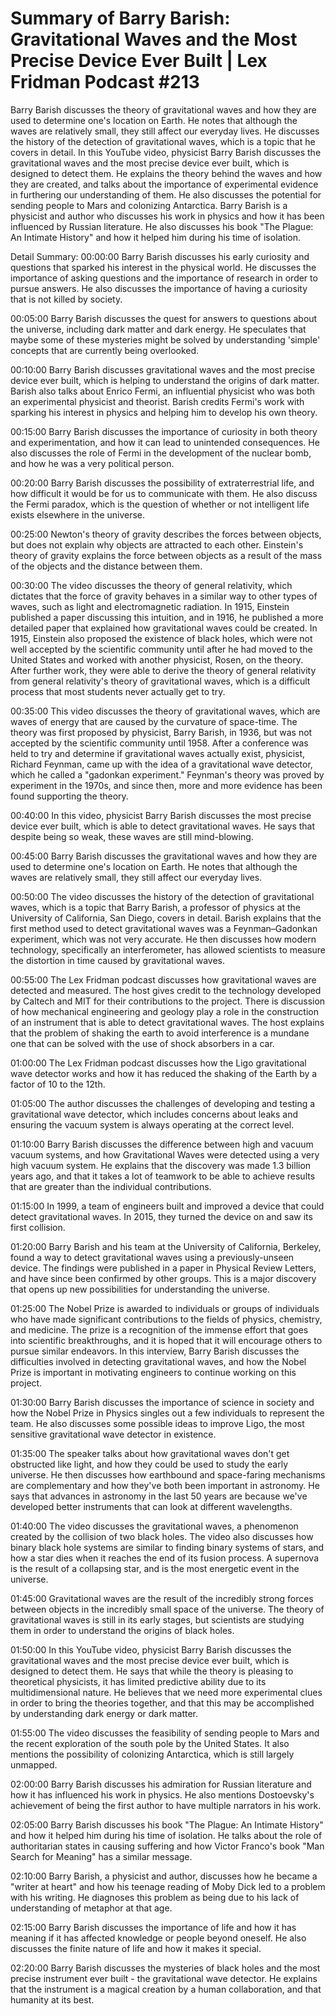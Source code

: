 # Summary of Barry Barish: Gravitational Waves and the Most Precise Device Ever Built | Lex Fridman Podcast #213

Barry Barish discusses the theory of gravitational waves and how they are used to determine one's location on Earth. He notes that although the waves are relatively small, they still affect our everyday lives. He discusses the history of the detection of gravitational waves, which is a topic that he covers in detail.
In this YouTube video, physicist Barry Barish discusses the gravitational waves and the most precise device ever built, which is designed to detect them. He explains the theory behind the waves and how they are created, and talks about the importance of experimental evidence in furthering our understanding of them. He also discusses the potential for sending people to Mars and colonizing Antarctica.
Barry Barish is a physicist and author who discusses his work in physics and how it has been influenced by Russian literature. He also discusses his book "The Plague: An Intimate History" and how it helped him during his time of isolation.

Detail Summary: 
00:00:00
Barry Barish discusses his early curiosity and questions that sparked his interest in the physical world. He discusses the importance of asking questions and the importance of research in order to pursue answers. He also discusses the importance of having a curiosity that is not killed by society.

00:05:00
Barry Barish discusses the quest for answers to questions about the universe, including dark matter and dark energy. He speculates that maybe some of these mysteries might be solved by understanding 'simple' concepts that are currently being overlooked.

00:10:00
Barry Barish discusses gravitational waves and the most precise device ever built, which is helping to understand the origins of dark matter. Barish also talks about Enrico Fermi, an influential physicist who was both an experimental physicist and theorist. Barish credits Fermi's work with sparking his interest in physics and helping him to develop his own theory.

00:15:00
Barry Barish discusses the importance of curiosity in both theory and experimentation, and how it can lead to unintended consequences. He also discusses the role of Fermi in the development of the nuclear bomb, and how he was a very political person.

00:20:00
Barry Barish discusses the possibility of extraterrestrial life, and how difficult it would be for us to communicate with them. He also discuss the Fermi paradox, which is the question of whether or not intelligent life exists elsewhere in the universe.

00:25:00
Newton's theory of gravity describes the forces between objects, but does not explain why objects are attracted to each other. Einstein's theory of gravity explains the force between objects as a result of the mass of the objects and the distance between them.

00:30:00
The video discusses the theory of general relativity, which dictates that the force of gravity behaves in a similar way to other types of waves, such as light and electromagnetic radiation. In 1915, Einstein published a paper discussing this intuition, and in 1916, he published a more detailed paper that explained how gravitational waves could be created. In 1915, Einstein also proposed the existence of black holes, which were not well accepted by the scientific community until after he had moved to the United States and worked with another physicist, Rosen, on the theory. After further work, they were able to derive the theory of general relativity from general relativity's theory of gravitational waves, which is a difficult process that most students never actually get to try.

00:35:00
This video discusses the theory of gravitational waves, which are waves of energy that are caused by the curvature of space-time. The theory was first proposed by physicist, Barry Barish, in 1936, but was not accepted by the scientific community until 1958. After a conference was held to try and determine if gravitational waves actually exist, physicist, Richard Feynman, came up with the idea of a gravitational wave detector, which he called a "gadonkan experiment." Feynman's theory was proved by experiment in the 1970s, and since then, more and more evidence has been found supporting the theory.

00:40:00
In this video, physicist Barry Barish discusses the most precise device ever built, which is able to detect gravitational waves. He says that despite being so weak, these waves are still mind-blowing.

00:45:00
Barry Barish discusses the gravitational waves and how they are used to determine one's location on Earth. He notes that although the waves are relatively small, they still affect our everyday lives.

00:50:00
The video discusses the history of the detection of gravitational waves, which is a topic that Barry Barish, a professor of physics at the University of California, San Diego, covers in detail. Barish explains that the first method used to detect gravitational waves was a Feynman–Gadonkan experiment, which was not very accurate. He then discusses how modern technology, specifically an interferometer, has allowed scientists to measure the distortion in time caused by gravitational waves.

00:55:00
The Lex Fridman podcast discusses how gravitational waves are detected and measured. The host gives credit to the technology developed by Caltech and MIT for their contributions to the project. There is discussion of how mechanical engineering and geology play a role in the construction of an instrument that is able to detect gravitational waves. The host explains that the problem of shaking the earth to avoid interference is a mundane one that can be solved with the use of shock absorbers in a car.

01:00:00
The Lex Fridman podcast discusses how the Ligo gravitational wave detector works and how it has reduced the shaking of the Earth by a factor of 10 to the 12th.

01:05:00
The author discusses the challenges of developing and testing a gravitational wave detector, which includes concerns about leaks and ensuring the vacuum system is always operating at the correct level.

01:10:00
Barry Barish discusses the difference between high and vacuum vacuum systems, and how Gravitational Waves were detected using a very high vacuum system. He explains that the discovery was made 1.3 billion years ago, and that it takes a lot of teamwork to be able to achieve results that are greater than the individual contributions.

01:15:00
In 1999, a team of engineers built and improved a device that could detect gravitational waves. In 2015, they turned the device on and saw its first collision.

01:20:00
Barry Barish and his team at the University of California, Berkeley, found a way to detect gravitational waves using a previously-unseen device. The findings were published in a paper in Physical Review Letters, and have since been confirmed by other groups. This is a major discovery that opens up new possibilities for understanding the universe.

01:25:00
The Nobel Prize is awarded to individuals or groups of individuals who have made significant contributions to the fields of physics, chemistry, and medicine. The prize is a recognition of the immense effort that goes into scientific breakthroughs, and it is hoped that it will encourage others to pursue similar endeavors. In this interview, Barry Barish discusses the difficulties involved in detecting gravitational waves, and how the Nobel Prize is important in motivating engineers to continue working on this project.

01:30:00
Barry Barish discusses the importance of science in society and how the Nobel Prize in Physics singles out a few individuals to represent the team. He also discusses some possible ideas to improve Ligo, the most sensitive gravitational wave detector in existence.

01:35:00
The speaker talks about how gravitational waves don't get obstructed like light, and how they could be used to study the early universe. He then discusses how earthbound and space-faring mechanisms are complementary and how they've both been important in astronomy. He says that advances in astronomy in the last 50 years are because we've developed better instruments that can look at different wavelengths.

01:40:00
The video discusses the gravitational waves, a phenomenon created by the collision of two black holes. The video also discusses how binary black hole systems are similar to finding binary systems of stars, and how a star dies when it reaches the end of its fusion process. A supernova is the result of a collapsing star, and is the most energetic event in the universe.

01:45:00
Gravitational waves are the result of the incredibly strong forces between objects in the incredibly small space of the universe. The theory of gravitational waves is still in its early stages, but scientists are studying them in order to understand the origins of black holes.

01:50:00
In this YouTube video, physicist Barry Barish discusses the gravitational waves and the most precise device ever built, which is designed to detect them. He says that while the theory is pleasing to theoretical physicists, it has limited predictive ability due to its multidimensional nature. He believes that we need more experimental clues in order to bring the theories together, and that this may be accomplished by understanding dark energy or dark matter.

01:55:00
The video discusses the feasibility of sending people to Mars and the recent exploration of the south pole by the United States. It also mentions the possibility of colonizing Antarctica, which is still largely unmapped.

02:00:00
Barry Barish discusses his admiration for Russian literature and how it has influenced his work in physics. He also mentions Dostoevsky's achievement of being the first author to have multiple narrators in his work.

02:05:00
Barry Barish discusses his book "The Plague: An Intimate History" and how it helped him during his time of isolation. He talks about the role of authoritarian states in causing suffering and how Victor Franco's book "Man Search for Meaning" has a similar message.

02:10:00
Barry Barish, a physicist and author, discusses how he became a "writer at heart" and how his teenage reading of Moby Dick led to a problem with his writing. He diagnoses this problem as being due to his lack of understanding of metaphor at that age.

02:15:00
Barry Barish discusses the importance of life and how it has meaning if it has affected knowledge or people beyond oneself. He also discusses the finite nature of life and how it makes it special.

02:20:00
Barry Barish discusses the mysteries of black holes and the most precise instrument ever built - the gravitational wave detector. He explains that the instrument is a magical creation by a human collaboration, and that humanity at its best.

